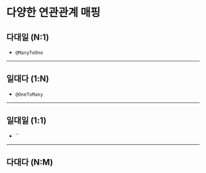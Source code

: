 # 다양한 연관관계 매핑
## 다대일 (N:1)
- `@ManyToOne`

---
## 일대다 (1:N) 
- `@OneToMany`

---
## 일대일 (1:1) 
- ``

---
## 다대다 (N:M)